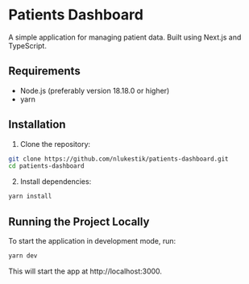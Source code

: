 # Patients Dashboard

A simple application for managing patient data. Built using Next.js and TypeScript.

## Requirements

- Node.js (preferably version 18.18.0 or higher)
- yarn

## Installation

1. Clone the repository:

```bash
git clone https://github.com/nlukestik/patients-dashboard.git
cd patients-dashboard
```

2. Install dependencies:

```bash
yarn install
```
## Running the Project Locally
To start the application in development mode, run:

```bash
yarn dev
```

This will start the app at http://localhost:3000.
